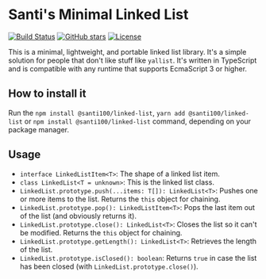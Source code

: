 # Santi's Minimal Linked List

[![Build Status](https://github.com/santi100a/linked-list/actions/workflows/main.yml/badge.svg)](https://github.com/santi100a/linked-list/actions)
[![GitHub stars](https://img.shields.io/github/stars/santi100a/linked-list.svg)](https://github.com/santi100a/linked-list)
[![License](https://img.shields.io/github/license/santi100a/linked-list.svg)](https://github.com/santi100a/linked-list)

This is a minimal, lightweight, and portable linked list library. It's a simple solution for people that don't like stuff like `yallist`.
It's written in TypeScript and is compatible with any runtime that supports EcmaScript 3 or higher.

## How to install it

Run the `npm install @santi100/linked-list`, `yarn add @santi100/linked-list` or `npm install @santi100/linked-list` command, depending on your package manager.

## Usage
- `interface LinkedListItem<T>`: The shape of a linked list item.
- `class LinkedList<T = unknown>`: This is the linked list class.
- `LinkedList.prototype.push(...items: T[]): LinkedList<T>`: Pushes one or more items to the list. 
Returns the `this` object for chaining.
- `LinkedList.prototype.pop(): LinkedListItem<T>`: Pops the last item out of the list (and obviously returns it).
- `LinkedList.prototype.close(): LinkedList<T>`: Closes the list so it can't be modified.
Returns the `this` object for chaining.
- `LinkedList.prototype.getLength(): LinkedList<T>`: Retrieves the length of the list.
- `LinkedList.prototype.isClosed(): boolean`: Returns `true` in case the list has been closed (with `LinkedList.prototype.close()`).